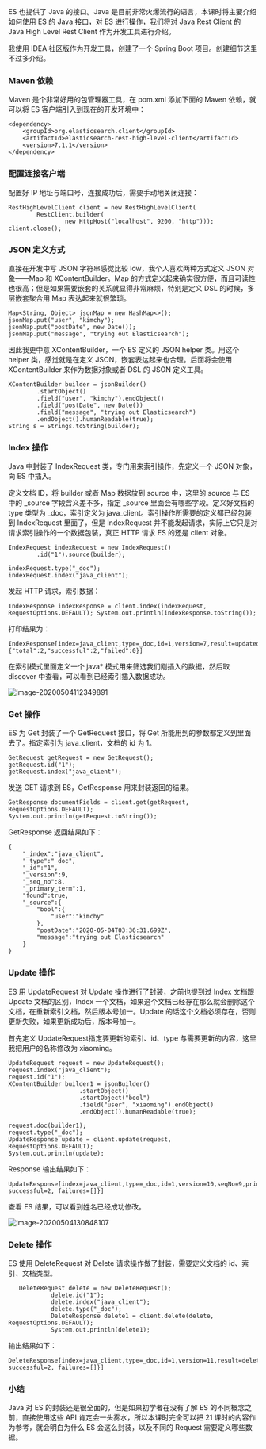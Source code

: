 ES 也提供了 Java 的接口。Java 是目前非常火爆流行的语言，本课时将主要介绍如何使用 ES 的 Java 接口，对 ES 进行操作，我们将对
Java Rest Client 的 Java High Level Rest Client 作为开发工具进行介绍。

我使用 IDEA 社区版作为开发工具，创建了一个 Spring Boot 项目。创建细节这里不过多介绍。

### Maven 依赖

Maven 是个非常好用的包管理器工具，在 pom.xml 添加下面的 Maven 依赖，就可以将 ES 客户端引入到现在的开发环境中：

    
    
    <dependency>
        <groupId>org.elasticsearch.client</groupId>
        <artifactId>elasticsearch-rest-high-level-client</artifactId>
        <version>7.1.1</version>
    </dependency>
    

### 配置连接客户端

配置好 IP 地址与端口号，连接成功后，需要手动地关闭连接：

    
    
    RestHighLevelClient client = new RestHighLevelClient(
            RestClient.builder(
                    new HttpHost("localhost", 9200, "http")));
    client.close();
    

### JSON 定义方式

直接在开发中写 JSON 字符串感觉比较 low，我个人喜欢两种方式定义 JSON 对象——Map 和 XContentBuilder。Map
的方式定义起来确实很方便，而且可读性也很高；但是如果需要嵌套的关系就显得非常麻烦，特别是定义 DSL 的时候，多层嵌套聚合用 Map 表达起来就很繁琐。

    
    
    Map<String, Object> jsonMap = new HashMap<>();
    jsonMap.put("user", "kimchy");
    jsonMap.put("postDate", new Date());
    jsonMap.put("message", "trying out Elasticsearch");
    

因此我更中意 XContentBuilder，一个 ES 定义的 JSON helper 类。用这个 helper 类，感觉就是在定义
JSON，嵌套表达起来也合理。后面将会使用 XContentBuilder 来作为数据对象或者 DSL 的 JSON 定义工具。

    
    
    XContentBuilder builder = jsonBuilder()
            .startObject()
            .field("user", "kimchy").endObject()
            .field("postDate", new Date())
            .field("message", "trying out Elasticsearch")
            .endObject().humanReadable(true);
    String s = Strings.toString(builder);
    

### Index 操作

Java 中封装了 IndexRequest 类，专门用来索引操作，先定义一个 JSON 对象，向 ES 中插入。

定义文档 ID，将 builder 或者 Map 数据放到 source 中，这里的 source 与 ES 中的 _source 字段含义差不多，指定
_source 里面会有哪些字段。定义好文档的 type 类型为 _doc，索引定义为 java_client。索引操作所需要的定义都已经包装到
IndexRequest 里面了，但是 IndexRequest 并不能发起请求，实际上它只是对请求索引操作的一个数据包装，真正 HTTP 请求 ES
的还是 client 对象。

    
    
    IndexRequest indexRequest = new IndexRequest()
            .id("1").source(builder);
    
    indexRequest.type("_doc");
    indexRequest.index("java_client");
    

发起 HTTP 请求，索引数据：

    
    
    IndexResponse indexResponse = client.index(indexRequest, RequestOptions.DEFAULT); System.out.println(indexResponse.toString());
    

打印结果为：

    
    
    IndexResponse[index=java_client,type=_doc,id=1,version=7,result=updated,seqNo=6,primaryTerm=1,shards={"total":2,"successful":2,"failed":0}]
    

在索引模式里面定义一个 java* 模式用来筛选我们刚插入的数据，然后取 discover 中查看，可以看到已经索引插入数据成功。

![image-20200504112349891](https://images.gitbook.cn/651e4ea0-9f70-11ea-a506-f32f5295a5a9)

### Get 操作

ES 为 Get 封装了一个 GetRequest 接口，将 Get 所能用到的参数都定义到里面去了。指定索引为 java_client，文档的 id 为
1。

    
    
    GetRequest getRequest = new GetRequest();
    getRequest.id("1");
    getRequest.index("java_client");
    

发送 GET 请求到 ES，GetResponse 用来封装返回的结果。

    
    
    GetResponse documentFields = client.get(getRequest, RequestOptions.DEFAULT);
    System.out.println(getRequest.toString());
    

GetResponse 返回结果如下：

    
    
    {
        "_index":"java_client",
        "_type":"_doc",
        "_id":"1",
        "_version":9,
        "_seq_no":8,
        "_primary_term":1,
        "found":true,
        "_source":{
            "bool":{
                "user":"kimchy"
            },
            "postDate":"2020-05-04T03:36:31.699Z",
            "message":"trying out Elasticsearch"
        }
    }
    

### Update 操作

ES 用 UpdateRequest 对 Update 操作进行了封装，之前也提到过 Index 文档跟 Update 文档的区别，Index
一个文档，如果这个文档已经存在那么就会删除这个文档，在重新索引文档，然后版本号加一。Update
的话这个文档必须存在，否则更新失败，如果更新成功后，版本号加一。

首先定义 UpdateRequest指定要更新的索引、id、type 与需要更新的内容，这里我把用户的名称修改为 xiaoming。

    
    
    UpdateRequest request = new UpdateRequest();
    request.index("java_client");
    request.id("1");
    XContentBuilder builder1 = jsonBuilder()
                        .startObject()
                        .startObject("bool")
                        .field("user", "xiaoming").endObject()
                        .endObject().humanReadable(true);
    
    request.doc(builder1);
    request.type("_doc");
    UpdateResponse update = client.update(request, RequestOptions.DEFAULT);
    System.out.println(update);
    

Response 输出结果如下：

    
    
    UpdateResponse[index=java_client,type=_doc,id=1,version=10,seqNo=9,primaryTerm=1,result=updated,shards=ShardInfo{total=2, successful=2, failures=[]}]
    

查看 ES 结果，可以看到姓名已经成功修改。

![image-20200504130848107](https://images.gitbook.cn/e0a0ce90-9f70-11ea-a321-115ce75343e0)

### Delete 操作

ES 使用 DeleteRequest 对 Delete 请求操作做了封装，需要定义文档的 id、索引、文档类型。

    
    
       DeleteRequest delete = new DeleteRequest();
                delete.id("1");
                delete.index("java_client");
                delete.type("_doc");
                DeleteResponse delete1 = client.delete(delete, RequestOptions.DEFAULT);
                System.out.println(delete1);
    

输出结果如下：

    
    
    DeleteResponse[index=java_client,type=_doc,id=1,version=11,result=deleted,shards=ShardInfo{total=2, successful=2, failures=[]}]
    

### 小结

Java 对 ES 的封装还是很全面的，但是如果初学者在没有了解 ES 的不同概念之前，直接使用这些 API 肯定会一头雾水，所以本课时完全可以把 21
课时的内容作为参考，就会明白为什么 ES 会这么封装，以及不同的 Request 需要定义哪些数据。

